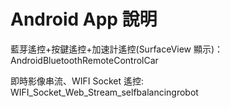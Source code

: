 # Android App 說明

藍芽遙控+按鍵遙控+加速計遙控(SurfaceView 顯示)：
  AndroidBluetoothRemoteControlCar

 即時影像串流、WIFI Socket 遙控:
  WIFI_Socket_Web_Stream_selfbalancingrobot
